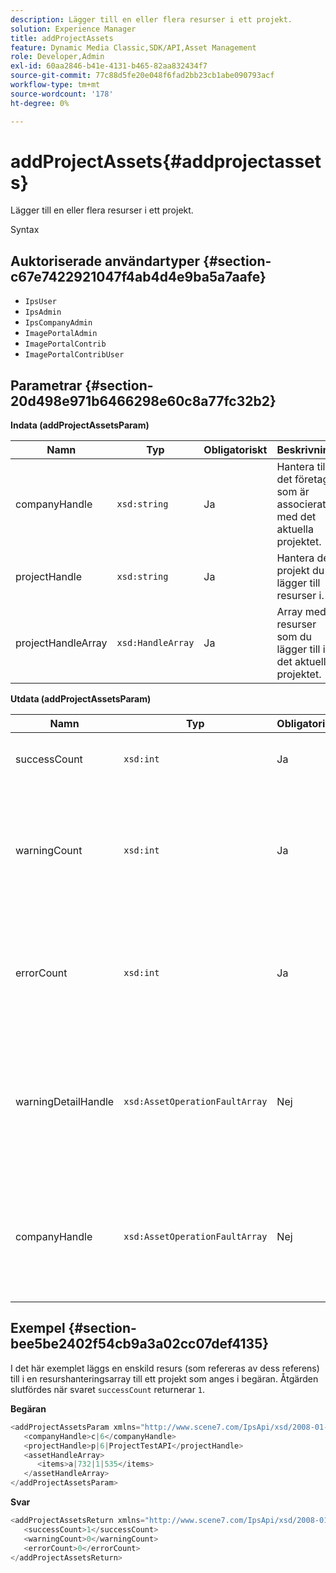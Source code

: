 ```yaml
---
description: Lägger till en eller flera resurser i ett projekt.
solution: Experience Manager
title: addProjectAssets
feature: Dynamic Media Classic,SDK/API,Asset Management
role: Developer,Admin
exl-id: 60aa2846-b41e-4131-b465-82aa832434f7
source-git-commit: 77c88d5fe20e048f6fad2bb23cb1abe090793acf
workflow-type: tm+mt
source-wordcount: '178'
ht-degree: 0%

---
```


# addProjectAssets{#addprojectassets}

Lägger till en eller flera resurser i ett projekt.

Syntax

## Auktoriserade användartyper {#section-c67e7422921047f4ab4d4e9ba5a7aafe}

* `IpsUser`
* `IpsAdmin`
* `IpsCompanyAdmin`
* `ImagePortalAdmin`
* `ImagePortalContrib`
* `ImagePortalContribUser`

## Parametrar {#section-20d498e971b6466298e60c8a77fc32b2}

**Indata (addProjectAssetsParam)**

| Namn | Typ | Obligatoriskt | Beskrivning |
|---|---|---|---|
| companyHandle | `xsd:string` | Ja | Hantera till det företag som är associerat med det aktuella projektet. |
| projectHandle | `xsd:string` | Ja | Hantera det projekt du lägger till resurser i. |
| projectHandleArray | `xsd:HandleArray` | Ja | Array med resurser som du lägger till i det aktuella projektet. |

**Utdata (addProjectAssetsParam)**

| Namn | Typ | Obligatoriskt | Beskrivning |
|---|---|---|---|
| successCount | `xsd:int` | Ja | Antalet resurser som lagts till. |
| warningCount | `xsd:int` | Ja | Antalet varningar som genereras när åtgärden försökte lägga till resurser i ett projekt. |
| errorCount | `xsd:int` | Ja | Antalet fel som genererades när åtgärden försökte lägga till resurser i ett projekt. |
| warningDetailHandle | `xsd:AssetOperationFaultArray` | Nej | Array med varningar som genereras av resurser när åtgärden försökte lägga till dem i ett projekt. |
| companyHandle | `xsd:AssetOperationFaultArray` | Nej | Array med fel som genereras av resurser när åtgärden försökte lägga till dem i ett projekt. |

## Exempel {#section-bee5be2402f54cb9a3a02cc07def4135}

I det här exemplet läggs en enskild resurs (som refereras av dess referens) till i en resurshanteringsarray till ett projekt som anges i begäran. Åtgärden slutfördes när svaret `successCount` returnerar `1`.

**Begäran**

```java
<addProjectAssetsParam xmlns="http://www.scene7.com/IpsApi/xsd/2008-01-15">
   <companyHandle>c|6</companyHandle>
   <projectHandle>p|6|ProjectTestAPI</projectHandle>
   <assetHandleArray>
      <items>a|732|1|535</items>
   </assetHandleArray>
</addProjectAssetsParam>
```

**Svar**

```java
<addProjectAssetsReturn xmlns="http://www.scene7.com/IpsApi/xsd/2008-01-15">
   <successCount>1</successCount>
   <warningCount>0</warningCount>
   <errorCount>0</errorCount>
</addProjectAssetsReturn>
```
